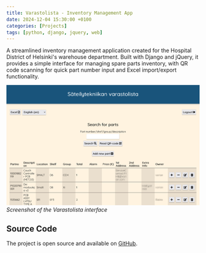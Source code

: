 ```yaml
---
title: Varastolista - Inventory Management App
date: 2024-12-04 15:30:00 +0100
categories: [Projects]
tags: [python, django, jquery, web]
---
```


A streamlined inventory management application created for the Hospital District of Helsinki's warehouse department. Built with Django and jQuery, it provides a simple interface for managing spare parts inventory, with QR code scanning for quick part number input and Excel import/export functionality.

![Varastolista Screenshot](/assets/img/projects/varastolista.png)
_Screenshot of the Varastolista interface_

## Source Code

The project is open source and available on [GitHub](https://github.com/cyanidesayonara/varastolista).
